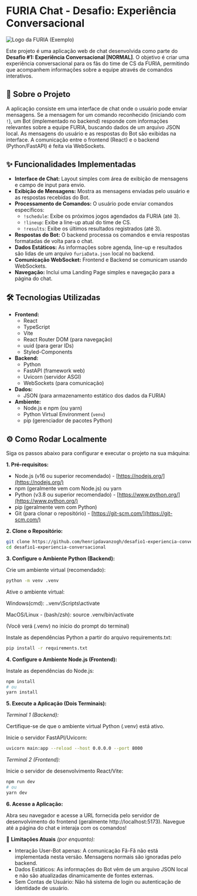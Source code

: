 # FURIA Chat - Desafio: Experiência Conversacional

![Logo da FURIA (Exemplo)](https://upload.wikimedia.org/wikipedia/pt/f/f9/Furia_Esports_logo.png)

Este projeto é uma aplicação web de chat desenvolvida como parte do **Desafio #1: Experiência Conversacional [NORMAL]**. O objetivo é criar uma experiência conversacional para os fãs do time de CS da FURIA, permitindo que acompanhem informações sobre a equipe através de comandos interativos.

## 🚀 Sobre o Projeto

A aplicação consiste em uma interface de chat onde o usuário pode enviar mensagens. Se a mensagem for um comando reconhecido (iniciando com `!`), um Bot (implementado no backend) responde com informações relevantes sobre a equipe FURIA, buscando dados de um arquivo JSON local. As mensagens do usuário e as respostas do Bot são exibidas na interface. A comunicação entre o frontend (React) e o backend (Python/FastAPI) é feita via WebSockets.

## ✨ Funcionalidades Implementadas

- **Interface de Chat:** Layout simples com área de exibição de mensagens e campo de input para envio.
- **Exibição de Mensagens:** Mostra as mensagens enviadas pelo usuário e as respostas recebidas do Bot.
- **Processamento de Comandos:** O usuário pode enviar comandos específicos:
  - `!schedule`: Exibe os próximos jogos agendados da FURIA (até 3).
  - `!lineup`: Exibe a line-up atual do time de CS.
  - `!results`: Exibe os últimos resultados registrados (até 3).
- **Respostas do Bot:** O backend processa os comandos e envia respostas formatadas de volta para o chat.
- **Dados Estáticos:** As informações sobre agenda, line-up e resultados são lidas de um arquivo `furiaData.json` local no backend.
- **Comunicação WebSocket:** Frontend e Backend se comunicam usando WebSockets.
- **Navegação:** Inclui uma Landing Page simples e navegação para a página do chat.

## 🛠️ Tecnologias Utilizadas

- **Frontend:**
  - React
  - TypeScript
  - Vite
  - React Router DOM (para navegação)
  - uuid (para gerar IDs)
  - Styled-Components
- **Backend:**
  - Python
  - FastAPI (framework web)
  - Uvicorn (servidor ASGI)
  - WebSockets (para comunicação)
- **Dados:**
  - JSON (para armazenamento estático dos dados da FURIA)
- **Ambiente:**
  - Node.js e npm (ou yarn)
  - Python Virtual Environment (`venv`)
  - pip (gerenciador de pacotes Python)

## ⚙️ Como Rodar Localmente

Siga os passos abaixo para configurar e executar o projeto na sua máquina:

**1. Pré-requisitos:**

- Node.js (v16 ou superior recomendado) - [https://nodejs.org/](https://nodejs.org/)
- npm (geralmente vem com Node.js) ou yarn
- Python (v3.8 ou superior recomendado) - [https://www.python.org/](https://www.python.org/)
- pip (geralmente vem com Python)
- Git (para clonar o repositório) - [https://git-scm.com/](https://git-scm.com/)

**2. Clone o Repositório:**

```bash
git clone https://github.com/henripdavanzogh/desafio1-experiencia-conversacional.git
cd desafio1-experiencia-conversacional
```
**3. Configure o Ambiente Python (Backend):**

Crie um ambiente virtual (recomendado):
```bash
python -m venv .venv
```
Ative o ambiente virtual:

Windows(cmd): .\.venv\Scripts\activate

MacOS/Linux - (bash/zsh): source .venv/bin/activate

(Você verá (.venv) no início do prompt do terminal)

Instale as dependências Python a partir do arquivo requirements.txt:
```bash
pip install -r requirements.txt
```
**4. Configure o Ambiente Node.js (Frontend):**

Instale as dependências do Node.js:
```bash
npm install
# ou
yarn install
```
**5. Execute a Aplicação (Dois Terminais):**

*Terminal 1 (Backend):*

Certifique-se de que o ambiente virtual Python (.venv) está ativo.

Inicie o servidor FastAPI/Uvicorn:
```bash
uvicorn main:app --reload --host 0.0.0.0 --port 8000
```
*Terminal 2 (Frontend):*

Inicie o servidor de desenvolvimento React/Vite:
```bash
npm run dev
# ou
yarn dev
```
**6. Acesse a Aplicação:**

Abra seu navegador e acesse a URL fornecida pelo servidor de desenvolvimento do frontend (geralmente http://localhost:5173). Navegue até a página do chat e interaja com os comandos!

📝 **Limitações Atuais** _(por enquanto):_
- Interação User-Bot apenas: A comunicação Fã-Fã não está implementada nesta versão. Mensagens normais são ignoradas pelo backend.
- Dados Estáticos: As informações do Bot vêm de um arquivo JSON local e não são atualizadas dinamicamente de fontes externas.
- Sem Contas de Usuário: Não há sistema de login ou autenticação de identidade de usuário.
